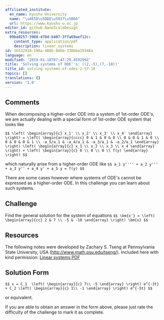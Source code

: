 ```yaml
---
affiliated_institute:
  en_name: Kyushu University
  name: "\u4E5D\u5DDE\u5927\u5B66"
  url: https://www.kyushu-u.ac.jp
editor_id: github.NanoScaleDesign
extra_resources:
  09ba0257-3988-478d-b407-3ffa69aef12c:
    content_type: application/pdf
    description: linear_systems
id: 1b532910-196a-488b-84bb-338bba19348a
language: en
modified: '2019-01-10T07:47:29.459299Z'
title: 'Solving systems of ODE''s: ((2,-5),(7,-10))'
title_id: solving-systems-of-odes-2-57-10
topics: []
translations: {}
version: '1.0'
---
```


## Comments
When decomposing a higher-order ODE into a system of 1st-order ODE's, we are actually dealing with a special form of 1st-order ODE system that looks like

`$$
     \left(
        \begin{array}{c}
            x_1' \\ x_2' \\ x_3' \\ x_4'
        \end{array}
    \right)
    =
     \left(
        \begin{array}{cccc}
            0 & 1 & 0 & 0 \\
            0 & 0 & 1 & 0 \\
            0 & 0 & 0 & 1 \\
            -a_5/a_1 & -a_4/a_1 & -a_3/a_1 & -a_2/a_1
        \end{array}
    \right)
     \left(
        \begin{array}{c}
            x_1 \\ x_2 \\ x_3 \\ x_4
        \end{array}
    \right)
    +
     \left(
        \begin{array}{c}
            0 \\ 0 \\ 0 \\ f(y)
        \end{array}
    \right)
$$`

which naturally arise from a higher-order ODE like
`$$
    a_1 y'''' + a_2 y''' + a_3 y'' + a_4 y' + a_5 y = f(y)
$$`

There are some cases however where systems of ODE's cannot be expressed as a higher-order ODE. In this challenge you can learn about such systems.


## Challenge
Find the general solution for the system of equations
`$$
  \bm{x'} = \left(
    \begin{array}{cc}
      2 & 7 \\
      -5 & -10
    \end{array}
  \right) \bm{x}
$$`


## Resources
The following notes were developed by Zachary S. Tseng at Pennsylvania State University, USA (http://www.math.psu.edu/tseng/). Included here with kind permission: [Linear systems PDF](/api/v0/teachers/github.NanoScaleDesign/resources/public/09ba0257-3988-478d-b407-3ffa69aef12c.pdf/09ba0257-3988-478d-b407-3ffa69aef12c.pdf)


## Solution Form

`$$
x = C_1 
    \left(
        \begin{array}{c}
            7\\
            -5
        \end{array}
    \right)
    e^{-3t} + C_2
    \left(
        \begin{array}{c}
            1\\
            -1
        \end{array}
    \right) e^{-5t}
$$`

or equivalent.

If you are able to obtain an answer in the form above, please just rate the difficulty of the challenge to mark it as complete.

